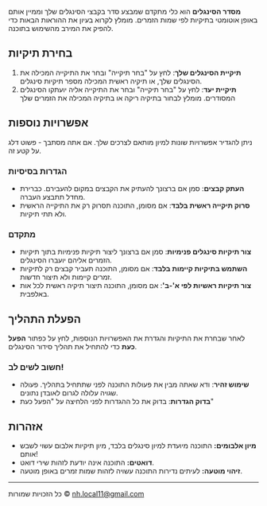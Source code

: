 **מסדר הסינגלים** הוא כלי מתקדם שמבצע סדר בקבצי הסינגלים שלך וממיין אותם באופן אוטומטי בתיקיות לפי שמות הזמרים.
מומלץ לקרוא בעיון את ההוראות הבאות כדי להפיק את המירב מהשימוש בתוכנה.

## בחירת תיקיות
1. **תיקיית הסינגלים שלך**: לחץ על "בחר תיקייה" ובחר את התיקייה המכילה את הסינגלים שלך, או תיקיה ראשית המכילה מספר תיקיות סינגלים.
2. **תיקיית יעד**: לחץ על "בחר תיקייה" ובחר את התיקייה אליה יועתקו הסינגלים המסודרים. מומלץ לבחור בתיקיה ריקה או בתיקיה המכילה את הזמרים שלך

## אפשרויות נוספות

ניתן להגדיר אפשרויות שונות למיון מותאם לצרכים שלך.
אם אתה מסתבך - פשוט דלג על קטע זה.

### הגדרות בסיסיות
- **העתק קבצים**: סמן אם ברצונך להעתיק את הקבצים במקום להעבירם. כברירת מחדל תתבצע העברה.
- **סרוק תיקייה ראשית בלבד**: אם מסומן, התוכנה תסרוק רק את התיקייה הראשית ולא תתי תיקיות.

### מתקדם
- **צור תיקיות סינגלים פנימיות**: סמן אם ברצונך ליצור תיקיות פנימיות בתוך תיקיות הזמרים אליהם יועברו הסינגלים.
- **השתמש בתיקיות קיימות בלבד**: אם מסומן, התוכנה תעביר קבצים רק לתיקיות זמרים קיימות ולא תיצור חדשות.
- **צור תיקיות ראשיות לפי א'-ב'**: אם מסומן, התוכנה תיצור תיקיה ראשית לכל אות באלפבית.

## הפעלת התהליך
לאחר שבחרת את התיקיות והגדרת את האפשרויות הנוספות, לחץ על כפתור **הפעל כעת** כדי להתחיל את תהליך סידור הסינגלים.

### חשוב לשים לב!

- **שימוש זהיר**: ודא שאתה מבין את פעולות התוכנה לפני שתתחיל בתהליך. פעולה שגויה עלולה לגרום לאובדן נתונים.
- **בדוק הגדרות**: בדוק את כל ההגדרות לפני הלחיצה על "הפעל כעת"

## אזהרות

- **מיון אלבומים:** התוכנה מיועדת למיון סינגלים בלבד, מיון תיקיות אלבום עשוי לשבש אותם!
- **דואטים:** התוכנה אינה יודעת לזהות שירי דואט.
- **זיהוי מוטעה:** לעיתים נדירות התוכנה עשויה לזהות שמות זמרים באופן מוטעה.

---

כל הזכויות שמורות © nh.local11@gmail.com